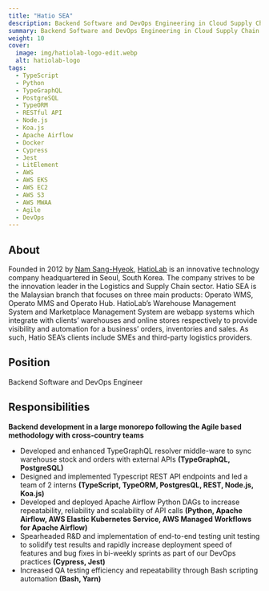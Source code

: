 ```yaml
---
title: "Hatio SEA"
description: Backend Software and DevOps Engineering in Cloud Supply Chain and Logistics
summary: Backend Software and DevOps Engineering in Cloud Supply Chain and Logistics
weight: 10
cover:
  image: img/hatiolab-logo-edit.webp
  alt: hatiolab-logo
tags:
  - TypeScript
  - Python
  - TypeGraphQL
  - PostgreSQL
  - TypeORM
  - RESTful API
  - Node.js
  - Koa.js
  - Apache Airflow
  - Docker
  - Cypress
  - Jest
  - LitElement
  - AWS
  - AWS EKS
  - AWS EC2
  - AWS S3
  - AWS MWAA
  - Agile
  - DevOps
---
```


## About

Founded in 2012 by [Nam Sang-Hyeok](https://www.linkedin.com/in/sanghyeok-nam-83a66591/), [HatioLab](https://www.hatiolab.com/) is an innovative technology company headquartered in Seoul, South Korea. The company strives to be the innovation leader in the Logistics and Supply Chain sector. Hatio SEA is the Malaysian branch that focuses on three main products: Operato WMS, Operato MMS and Operato Hub. HatioLab’s Warehouse Management System and Marketplace Management System are webapp systems which integrate with clients’ warehouses and online stores respectively to provide visibility and automation for a business’ orders, inventories and sales. As such, Hatio SEA’s clients include SMEs and third-party logistics providers.

## Position

Backend Software and DevOps Engineer

## Responsibilities

**Backend development in a large monorepo following the Agile based methodology with cross-country teams**

- Developed and enhanced TypeGraphQL resolver middle-ware to sync warehouse stock and orders with external APIs **(TypeGraphQL, PostgreSQL)**
- Designed and implemented Typescript REST API endpoints and led a team of 2 interns **(TypeScript, TypeORM, PostgresQL, REST, Node.js, Koa.js)**
- Developed and deployed Apache Airflow Python DAGs to increase repeatability, reliability and scalability of API calls **(Python, Apache Airflow, AWS Elastic Kubernetes Service, AWS Managed Workflows for Apache Airflow)**
- Spearheaded R&D and implementation of end-to-end testing unit testing to solidify test results and rapidly increase deployment speed of features and bug fixes in bi-weekly sprints as part of our DevOps practices **(Cypress, Jest)**
- Increased QA testing efficiency and repeatability through Bash scripting automation **(Bash, Yarn)**
